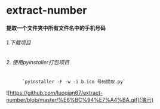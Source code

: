 # extract-number
#### 提取一个文件夹中所有文件名中的手机号码
###### 1.下载项目
###### 2. 使用pyinstaller打包项目
          `pyinstaller -F -w -i b.ico 号码提取.py`

![https://github.com/luoqian67/extract-number/blob/master/%E6%BC%94%E7%A4%BA.gif](演示)

